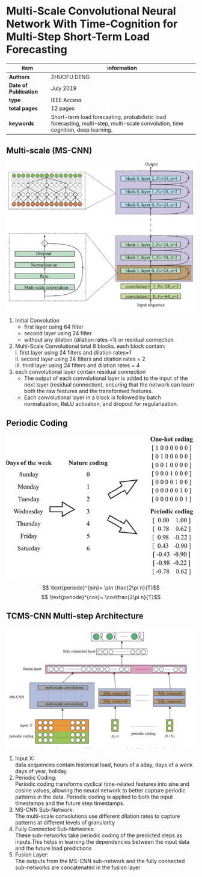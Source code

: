 # Multi-Scale Convolutional Neural Network With Time-Cognition for Multi-Step Short-Term Load Forecasting
| **item** | information |
| --- | --- |
| **Authors** |ZHUOFU DENG|
| **Date of Publication** | July 2019|
|**type** |IEEE Access|
| **total pages** |  12 pages|
| **keywords** | Short-term load forecasting, probabilistic load forecasting, multi-step, multi-scale convolution, time cognition, deep learning.|

## Multi-scale (MS-CNN)
  ![alt text](image.png)
  1. Initial Convolution 
       - first layer using 64 filter
       - second layer using 24 filter
       - without any dilation (dilation rates =1) or residual connection
  2. Multi-Scale Convolutional total 8 blocks. each block contain: <br>
   I. first layer using 24 filters and dilation rates=1<br>
   II. second layer using 24 filters and dilation rates = 2 <br>
   III. third layer using 24 filters and dilation rates = 4<br>
   3. each convolutional layer contain residual connection
      - The output of each convolutional layer is added to the input of the next layer (residual connection), ensuring that the network can learn both the raw features and the transformed features.
      - Each convolutional layer in a block is followed by batch normalization, ReLU activation, and dropout for regularization.

## Periodic Coding
![alt text](image-1.png)

$$ \text{periode}^{sin}= \sin \frac{2\pi n}{T}$$
$$ \text{periode}^{cos}= \cos\frac{2\pi n}{T}$$


## TCMS-CNN Multi-step Architecture
![alt text](image-2.png)
1. Input X: <br> data sequences contain historical load, hours of a aday, days of a week days of year, holiday.
2. Periodic Coding: <br>  Periodic coding transforms cyclical time-related features into sine and cosine values, allowing the neural network to better capture periodic patterns in the data. Periodic coding is applied to both the input timestamps and the future step timestamps.
3. MS-CNN Sub-Network:  <br> The multi-scale convolutions use different dilation rates to capture patterns at different levels of granularity
4. Fully Connected Sub-Networks: <br> These sub-networks take periodic coding of the predicted steps as inputs.This helps in learning the dependencies between the input data and the future load predictions
5. Fusion Layer: <br>The outputs from the MS-CNN sub-network and the fully connected sub-networks are concatenated in the fusion layer